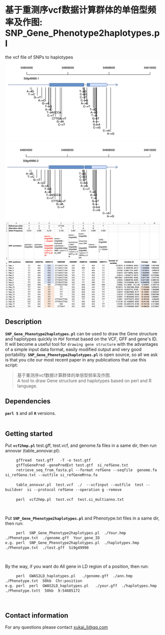 # 基于重测序vcf数据计算群体的单倍型频率及作图: SNP_Gene_Phenotype2haplotypes.pl
the vcf file of SNPs to haplotypes
![+](Plot_gene-Si9g49990.1-Phenotype.png)
![+](Plot_gene-Si9g49990.2-Phenotype.png)
![-](haplotype_table.png)
## Description
__`SNP_Gene_Phenotype2haplotypes.pl`__ can be used to draw the Gene structure and haplotypes quickly in `PDF` format based on the VCF, GFF and gene's ID. It will become a useful tool for `drawing gene structure` with the advantages of a simple input data format, easily modified output and very good portability. __`SNP_Gene_Phenotype2haplotypes.pl`__ is open source, so all we ask is that you cite our most recent paper in any publications that use this script:</br>
> 基于重测序vcf数据计算群体的单倍型频率及作图.</br>
> A tool to draw Gene structure and haplotypes based on perl and R language.</br>

## Dependencies
__`perl 5`__ and all __`R`__ versions. </br></br>

## Getting started
Put __`vcf2hmp.pl`__  test.gff, test.vcf, and genome.fa files in a same dir, then run annovar (table_annovar.pl):</br>
```
     gffread  test.gff   -T -o test.gtf
     gtfToGenePred -genePredExt test.gtf  si_refGene.txt
     retrieve_seq_from_fasta.pl --format refGene --seqfile  genome.fa  si_refGene.txt --outfile si_refGeneMrna.fa
     
     table_annovar.pl  test.vcf  ./  --vcfinput --outfile  test --buildver  si --protocol refGene --operation g -remove
     
     perl  vcf2hmp.pl  test.vcf  test.si_multianno.txt
```
</br>

Put __`SNP_Gene_Phenotype2haplotypes.pl`__ and Phenotype.txt files in a same dir, then run:</br>
```
     perl  SNP_Gene_Phenotype2haplotypes.pl  ./Your.hmp  ./Phenotype.txt  ./genome.gff  Your_gene_ID
e.g. perl  SNP_Gene_Phenotype2haplotypes.pl  ./haplotypes.hmp   ./Phenotype.txt  ./test.gff  Si9g49990
```
</br>

By the way, if you want do All gene in LD region of a position, then run:</br>
```
     perl  GWAS2LD_haplotypes.pl   ./genome.gff  ./ann.hmp  ./Phenotype.txt  50kb  Chr:position
e.g. perl  perl  GWAS2LD_haplotypes.pl   ./your.gff  ./haplotypes.hmp  ./Phenotype.txtt  50kb  9:54605172
```
</br>

## Contact information
For any questions please contact xukai_li@qq.com</br>
